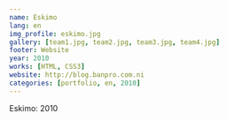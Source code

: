 ```yaml
---
name: Eskimo
lang: en
img_profile: eskimo.jpg
gallery: [team1.jpg, team2.jpg, team3.jpg, team4.jpg]
footer: Website
year: 2010
works: [HTML, CSS3]
website: http://blog.banpro.com.ni
categories: [portfolio, en, 2010]
---
```

Eskimo: 2010